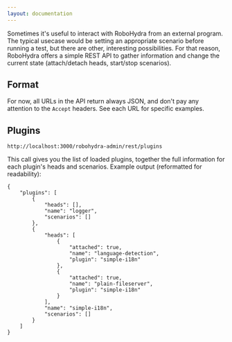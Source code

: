 ```yaml
---
layout: documentation
---
```

Sometimes it's useful to interact with RoboHydra from an external
program. The typical usecase would be setting an appropriate scenario
before running a test, but there are other, interesting
possibilities. For that reason, RoboHydra offers a simple REST API to
gather information and change the current state (attach/detach heads,
start/stop scenarios).

Format
------

For now, all URLs in the API return always JSON, and don't pay any
attention to the `Accept` headers. See each URL for specific examples.

Plugins
-------

    http://localhost:3000/robohydra-admin/rest/plugins

This call gives you the list of loaded plugins, together the full
information for each plugin's heads and scenarios. Example output
(reformatted for readability):

    {
        "plugins": [
            {
                "heads": [], 
                "name": "logger", 
                "scenarios": []
            }, 
            {
                "heads": [
                    {
                        "attached": true, 
                        "name": "language-detection", 
                        "plugin": "simple-i18n"
                    }, 
                    {
                        "attached": true, 
                        "name": "plain-fileserver", 
                        "plugin": "simple-i18n"
                    }
                ], 
                "name": "simple-i18n", 
                "scenarios": []
            }
        ]
    }

